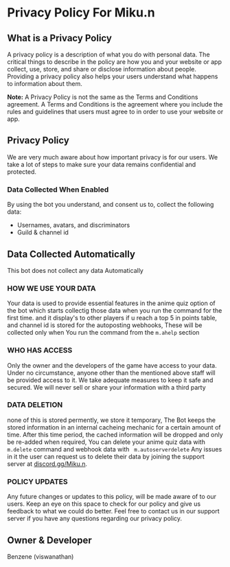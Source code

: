 # Privacy Policy For Miku.n

## What is a Privacy Policy

A privacy policy is a description of what you do with personal data. The critical things to describe in the policy are how you and your website or app collect, use, store, and share or disclose information about people. Providing a privacy policy also helps your users understand what happens to information about them.

**Note:** A Privacy Policy is not the same as the Terms and Conditions agreement. A Terms and Conditions is the agreement where you include the rules and guidelines that users must agree to in order to use your website or app.

## Privacy Policy

We are very much aware about how important privacy is for our users. We take a lot of steps to make sure your data remains confidential and protected.

### Data Collected When Enabled

By using the bot you understand, and consent us to, collect the following data:
- Usernames, avatars, and discriminators
- Guild & channel id

## Data Collected Automatically
This bot does not collect any data Automatically

### HOW WE USE YOUR DATA

Your data is used to provide essential features in the anime quiz option of the bot which starts collectig those data when you run the command for the first time. and it display's to other players if u reach a top 5 in points table, and channel id is stored for the autoposting webhooks, These will be collected only when You run the command from the ` m.ahelp ` section

### WHO HAS ACCESS

Only the owner and the developers of the game have access to your data. Under no circumstance, anyone other than the mentioned above staff will be provided access to it. We take adequate measures to keep it safe and secured. We will never sell or share your information with a third party 

### DATA DELETION
none of this is stored permently, we store it temporary, The Bot keeps the stored information in an internal cacheing mechanic for a certain amount of time. After this time period, the cached information will be dropped and only be re-added when required, You can delete your anime quiz data with ` m.delete ` command and webhook data with `  m.autoserverdelete `
Any issues in it the user can request us to delete their data by joining the support server at [discord.gg/Miku.n](https://discord.gg/hJGGDSdr).

### POLICY UPDATES

Any future changes or updates to this policy, will be made aware of to our users. Keep an eye on this space to check for our policy and give us feedback to what we could do better. Feel free to contact us in our support server if you have any questions regarding our privacy policy.


## Owner & Developer

Benzene (viswanathan)

